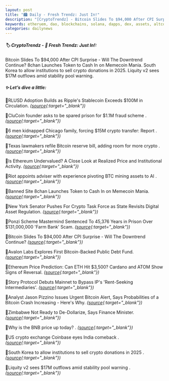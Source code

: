 ```yaml
---
layout: post
title: "🏙️ Daily - Fresh Trendz: Just In!"
description: "[CryptoTrendz] - Bitcoin Slides To $94,000 After CPI Surprise - Will The Downtrend Continue? 8chan Launches Token to Cash In on Memecoin Mania. South Korea to allow institutions to sell crypto donations in 2025. Liquity v2 sees $17M outflows amid stability pool warning."
keywords: etheruem, dao, blockchains, solana, dapps, dex, assets, altcoins, investment, market, nft
categories: dailynews
---
```


##### 🏷️  CryptoTrendz - 📌 *Fresh Trendz: Just In!:*

Bitcoin Slides To $94,000 After CPI Surprise - Will The Downtrend Continue? 8chan Launches Token to Cash In on Memecoin Mania. South Korea to allow institutions to sell crypto donations in 2025. Liquity v2 sees $17M outflows amid stability pool warning.

##### ✨ *Let’s dive a little:*


🔹RLUSD Adoption Builds as Ripple's Stablecoin Exceeds $100M in Circulation. *([source](https://s.avyag.com/ygka){:target="_blank"})*

🔹CluCoin founder asks to be spared prison for $1.1M fraud scheme . *([source](https://s.avyag.com/q1cl){:target="_blank"})*

🔹6 men kidnapped Chicago family, forcing $15M crypto transfer: Report . *([source](https://s.avyag.com/w8l5){:target="_blank"})*

🔹Texas lawmakers refile Bitcoin reserve bill, adding room for more crypto . *([source](https://s.avyag.com/9ssz){:target="_blank"})*

🔹Is Ethereum Undervalued? A Close Look at Realized Price and Institutional Activity. *([source](https://s.avyag.com/37ic){:target="_blank"})*

🔹Riot appoints adviser with experience pivoting BTC mining assets to AI . *([source](https://s.avyag.com/n3iu){:target="_blank"})*

🔹Banned Site 8chan Launches Token to Cash In on Memecoin Mania. *([source](https://s.avyag.com/0qlw){:target="_blank"})*

🔹New York Senator Pushes For Crypto Task Force as State Revisits Digital Asset Regulation. *([source](https://s.avyag.com/sgg1){:target="_blank"})*

🔹Ponzi Scheme Mastermind Sentenced To 45,376 Years in Prison Over $131,000,000 'Farm Bank' Scam. *([source](https://s.avyag.com/3zx1){:target="_blank"})*

🔹Bitcoin Slides To $94,000 After CPI Surprise - Will The Downtrend Continue? *([source](https://s.avyag.com/et72){:target="_blank"})*

🔹Avalon Labs Explores First Bitcoin-Backed Public Debt Fund. *([source](https://s.avyag.com/h4zr){:target="_blank"})*

🔹Ethereum Price Prediction: Can ETH Hit $3,500? Cardano and ATOM Show Signs of Reversal. *([source](https://s.avyag.com/opzi){:target="_blank"})*

🔹Story Protocol Debuts Mainnet to Bypass IP's 'Rent-Seeking Intermediaries'. *([source](https://s.avyag.com/lcuy){:target="_blank"})*

🔹Analyst Jason Pizzino Issues Urgent Bitcoin Alert, Says Probabilities of a Bitcoin Crash Increasing - Here's Why. *([source](https://s.avyag.com/y1lp){:target="_blank"})*

🔹Zimbabwe Not Ready to De-Dollarize, Says Finance Minister. *([source](https://s.avyag.com/bms8){:target="_blank"})*

🔹Why is the BNB price up today? . *([source](https://s.avyag.com/idds){:target="_blank"})*

🔹US crypto exchange Coinbase eyes India comeback . *([source](https://s.avyag.com/1kp1){:target="_blank"})*

🔹South Korea to allow institutions to sell crypto donations in 2025 . *([source](https://s.avyag.com/vmkm){:target="_blank"})*

🔹Liquity v2 sees $17M outflows amid stability pool warning . *([source](https://s.avyag.com/4mhc){:target="_blank"})*
